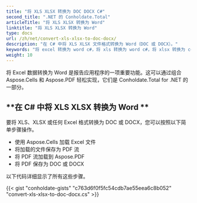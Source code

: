 ```yaml
---
title: "将 XLS XLSX 转换为 DOC DOCX C#"
second_title: ".NET 的 Conholdate.Total"
articleTitle: "将 XLS XLSX 转换为 Word"
linktitle: "将 XLS XLSX 转换为 Word"
type: docs
url: /zh/net/convert-xls-xlsx-to-doc-docx/
description: "在 C# 中将 XLS XLSX 文件格式转换为 Word（DOC 或 DOCX）。"
keywords: "将 excel 转换为 word c#，将 xls 转换为 word c#，将 xlsx 转换为 c#，.NET 将 xls xlsx，xls 转换为 doc docx .net，xlsx 到 doc docx asp .net，用于 xls 的 c# 转换器，用于 xlsx 的 c# 转换器，excel到 pdf c#, 表格到 pdf"
weight: 10
---
```


将 Excel 数据转换为 Word 是报告应用程序的一项重要功能。这可以通过组合 Aspose.Cells 和 Aspose.PDF 轻松实现，它们是 Conholdate.Total for .NET 的一部分。

## **在 C# 中将 XLS XLSX 转换为 Word **
要将 XLS、XLSX 或任何 Excel 格式转换为 DOC 或 DOCX，您可以按照以下简单步骤操作。

- 使用 Aspose.Cells 加载 Excel 文件
- 将加载的文件保存为 PDF 流
- 将 PDF 流加载到 Aspose.PDF
- 将 PDF 保存为 DOC 或 DOCX

以下代码详细显示了所有这些步骤。

{{< gist "conholdate-gists" "c763d6f0f5fc54cdb7ae55eea6c8b052" "convert-xls-xlsx-to-doc-docx.cs" >}}
